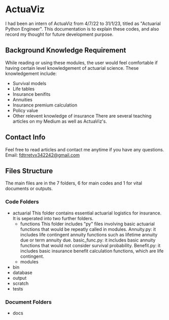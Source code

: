 # ActuaViz
I had been an intern of ActuaViz from 4/7/22 to 31/1/23, titled as "Actuarial Python Engineer".
This documentation is to explain these codes, and also record my thought for future development purpose.

## Background Knowledge Requirement
While reading or using these modules, the user would feel comfortable if having certain level knowledgement of actuarial science.
These knowledgement include:
* Survival models
* Life tables
* Insurance benifits
* Annuities
* Insurance premium calculation
* Policy value
* Other relevent knowledge of insurance
There are several teaching articles on my Medium as well as ActuaViz's.

## Contact Info
Feel free to read articles and contact me anytime if you have any questions.
Email: fdtrretvx342242@gmail.com

## Files Structure
The main files are in the 7 folders, 6 for main codes and 1 for vital documents or outputs.
### Code Folders
* actuarial
    This folder contains essential actuarial logistics for insurance. It is seperated into two further folders.
    * functions
        This folder includes "py" files involving basic actuarial functions that would be repeatly called in modules.
        Annuity.py: it includes life contingent annuity functions such as lifetime annuity due or term annuity due.
        basic_func.py: it includes basic annuity functions that would not consider survival probability.
        Benefit.py: it includes basic insurance benefit calculation functions, which are life contingent.
    * modules
* bin
* database
* output
* scratch
* tests
### Document Folders
* docs
